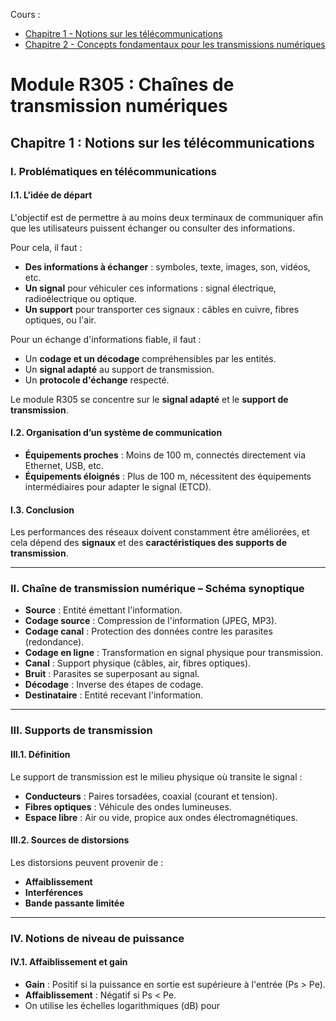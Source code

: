 
Cours :

- [Chapitre 1 - Notions sur les télécommunications](pdf/Chapitre%201%20-%20Notions%20sur%20les%20télécommunications.pdf)
- [Chapitre 2 - Concepts fondamentaux pour les transmissions numériques](pdf/Chapitre%202%20-%20Concepts%20fondamentaux%20pour%20les%20transmissions%20numériques.pdf)


# Module R305 : Chaînes de transmission numériques

## Chapitre 1 : Notions sur les télécommunications

### I. Problématiques en télécommunications

#### I.1. L’idée de départ
L'objectif est de permettre à au moins deux terminaux de communiquer afin que les utilisateurs puissent échanger ou consulter des informations.

Pour cela, il faut :
- **Des informations à échanger** : symboles, texte, images, son, vidéos, etc.
- **Un signal** pour véhiculer ces informations : signal électrique, radioélectrique ou optique.
- **Un support** pour transporter ces signaux : câbles en cuivre, fibres optiques, ou l'air.

Pour un échange d'informations fiable, il faut :
- Un **codage et un décodage** compréhensibles par les entités.
- Un **signal adapté** au support de transmission.
- Un **protocole d'échange** respecté.

Le module R305 se concentre sur le **signal adapté** et le **support de transmission**.

#### I.2. Organisation d’un système de communication
- **Équipements proches** : Moins de 100 m, connectés directement via Ethernet, USB, etc.
- **Équipements éloignés** : Plus de 100 m, nécessitent des équipements intermédiaires pour adapter le signal (ETCD).

#### I.3. Conclusion
Les performances des réseaux doivent constamment être améliorées, et cela dépend des **signaux** et des **caractéristiques des supports de transmission**.

---

### II. Chaîne de transmission numérique – Schéma synoptique

- **Source** : Entité émettant l'information.
- **Codage source** : Compression de l'information (JPEG, MP3).
- **Codage canal** : Protection des données contre les parasites (redondance).
- **Codage en ligne** : Transformation en signal physique pour transmission.
- **Canal** : Support physique (câbles, air, fibres optiques).
- **Bruit** : Parasites se superposant au signal.
- **Décodage** : Inverse des étapes de codage.
- **Destinataire** : Entité recevant l'information.

---

### III. Supports de transmission

#### III.1. Définition
Le support de transmission est le milieu physique où transite le signal :
- **Conducteurs** : Paires torsadées, coaxial (courant et tension).
- **Fibres optiques** : Véhicule des ondes lumineuses.
- **Espace libre** : Air ou vide, propice aux ondes électromagnétiques.

#### III.2. Sources de distorsions
Les distorsions peuvent provenir de :
- **Affaiblissement**
- **Interférences**
- **Bande passante limitée**

---

### IV. Notions de niveau de puissance

#### IV.1. Affaiblissement et gain
- **Gain** : Positif si la puissance en sortie est supérieure à l'entrée (Ps > Pe).
- **Affaiblissement** : Négatif si Ps < Pe.
- On utilise les échelles logarithmiques (dB) pour
